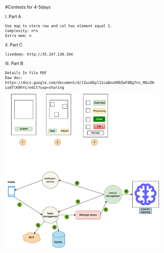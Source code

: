 #Contests for 4-5days

I. Part A 

    Use map to store row and col has element equal 1.
    Complexity: n*n
    Extra mem: n

II. Part C

    livedemo: http://35.247.130.194

III. Part B 
    
    Details In file PDF
    Raw doc: https://docs.google.com/document/d/1IuuOEpl21caBxoU9DZwF8Bg7ns_MQvZN-LodflK0hYc/edit?usp=sharing

![alt text](https://github.com/hongminhcbg/weekend-contest-smv/blob/main/images/img_1.png?raw=true)